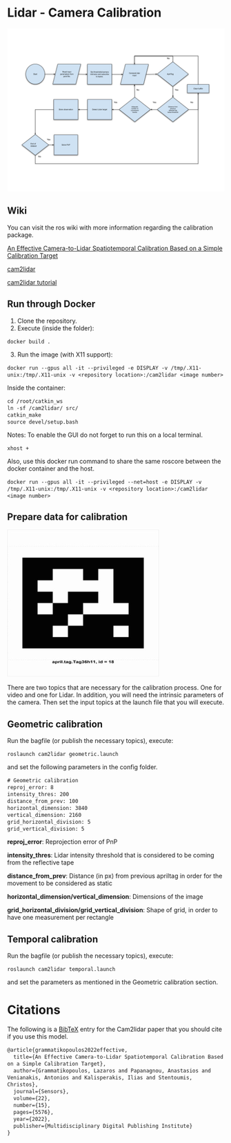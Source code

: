 # Lidar - Camera Calibration

![](./img/diagram.png)

## Wiki
You can visit the ros wiki with more information regarding the calibration package.

[An Effective Camera-to-Lidar Spatiotemporal Calibration Based
on a Simple Calibration Target](https://www.mdpi.com/1424-8220/22/15/5576/pdf?version=1658889926)

[cam2lidar](http://wiki.ros.org/cam2lidar)

[cam2lidar tutorial](http://wiki.ros.org/cam2lidar/Tutorials/How%20to%20calibrate%20Lidar%20and%20Camera)

## Run through Docker

1. Clone the repository.
2. Execute (inside the folder):

```
docker build .
```

3. Run the image (with X11 support):
```
docker run --gpus all -it --privileged -e DISPLAY -v /tmp/.X11-unix:/tmp/.X11-unix -v <repository location>:/cam2lidar <image number>
```
Inside the container:
```
cd /root/catkin_ws
ln -sf /cam2lidar/ src/
catkin_make
source devel/setup.bash 
```


Notes:
To enable the GUI do not forget to run this on a local terminal.
```
xhost +
```
Also, use this docker run command to share the same roscore between the docker container and the host.
```
docker run --gpus all -it --privileged --net=host -e DISPLAY -v /tmp/.X11-unix:/tmp/.X11-unix -v <repository location>:/cam2lidar <image number>
```

## Prepare data for calibration
![](./img/tag36h11.jpg)

There are two topics that are necessary for the calibration process. One for video and one for Lidar.
In addition, you will need the intrinsic parameters of the camera.
Then set the input topics at the launch file that you will execute.

## Geometric calibration

Run the bagfile (or publish the necessary topics), execute:

```
roslaunch cam2lidar geometric.launch
```

and set the following parameters in the config folder.

```
# Geometric calibration
reproj_error: 8
intensity_thres: 200
distance_from_prev: 100
horizontal_dimension: 3840
vertical_dimension: 2160
grid_horizontal_division: 5
grid_vertical_division: 5
```

**reproj_error**: Reprojection error of PnP

**intensity_thres**: Lidar intensity threshold that is considered to be coming from the reflective tape

**distance_from_prev**: Distance (in px) from previous apriltag in order for the movement to be considered as static

**horizontal_dimension/vertical_dimension**: Dimensions of the image

**grid_horizontal_division/grid_vertical_division**: Shape of grid, in order to have one measurement per rectangle

## Temporal calibration

Run the bagfile (or publish the necessary topics), execute:

```
roslaunch cam2lidar temporal.launch
```

and set the parameters as mentioned in the Geometric calibration section.

# Citations
The following is a [BibTeX](www.bibtex.org) entry for the Cam2lidar paper that you should cite if you use this model.
```
@article{grammatikopoulos2022effective,
  title={An Effective Camera-to-Lidar Spatiotemporal Calibration Based on a Simple Calibration Target},
  author={Grammatikopoulos, Lazaros and Papanagnou, Anastasios and Venianakis, Antonios and Kalisperakis, Ilias and Stentoumis, Christos},
  journal={Sensors},
  volume={22},
  number={15},
  pages={5576},
  year={2022},
  publisher={Multidisciplinary Digital Publishing Institute}
}
```
